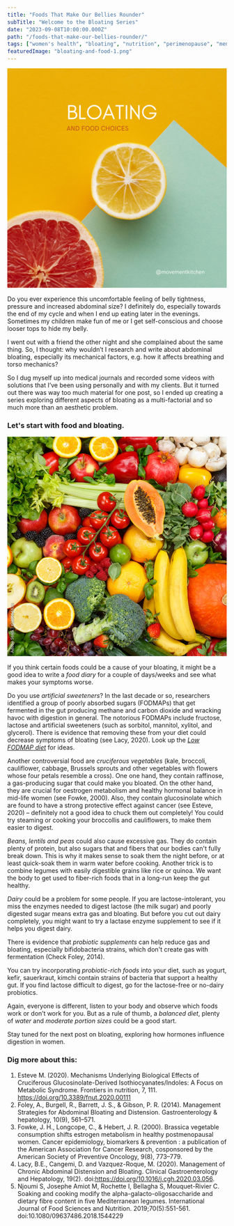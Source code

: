 ```yaml
---
title: "Foods That Make Our Bellies Rounder"
subTitle: "Welcome to the Bloating Series"
date: "2023-09-08T10:00:00.000Z"
path: "/foods-that-make-our-bellies-rounder/"
tags: ["women's health", "bloating", "nutrition", "perimenopause", "menopause"]
featuredImage: "bloating-and-food-1.png"
---
```


![Bloating and Food Choices](bloating-and-food-1.png)

Do you ever experience this uncomfortable feeling of belly tightness, pressure and increased abdominal size? I definitely do, especially towards the end of my cycle and when I end up eating later in the evenings. Sometimes my children make fun of me or I get self-conscious and choose looser tops to hide my belly. 

I went out with a friend the other night and she complained about the same thing. So, I thought: why wouldn’t I research and write about abdominal bloating, especially its mechanical factors, e.g. how it affects breathing and torso mechanics? 

So I dug myself up into medical journals and recorded some videos with solutions that I’ve been using personally and with my clients. But it turned out there was way too much material for one post, so I ended up creating a series exploring different aspects of bloating as a multi-factorial and so much more than an aesthetic problem.

### Let's start with food and bloating. 

![Fruits](fruit.jpg)

If you think certain foods could be a cause of your bloating, it might be a good idea to write a *food diary* for a couple of days/weeks and see what makes your symptoms worse. 

Do you use *artificial sweeteners*?
In the last decade or so, researchers identified a group of poorly absorbed sugars (FODMAPs) that get fermented in the gut producing methane and carbon dioxide and wracking havoc with digestion in general. The notorious FODMAPs include fructose, lactose and artificial sweeteners (such as sorbitol, mannitol, xylitol, and glycerol). There is evidence that removing these from your diet could decrease symptoms of bloating (see Lacy, 2020). Look up the [*Low FODMAP diet*](https://www.medicalnewstoday.com/articles/319722) for ideas. 

Another controversial food are *cruciferous vegetables* (kale, broccoli, cauliflower, cabbage, Brussels sprouts and other vegetables with flowers whose four petals resemble a cross). One one hand, they contain raffinose, a gas-producing sugar that could make you bloated. On the other hand, they are crucial for oestrogen metabolism and healthy hormonal balance in mid-life women (see Fowke, 2000). Also, they contain glucosinolate which are found to have a strong protective effect against cancer (see Esteve, 2020) – definitely not a good idea to chuck them out completely! You could try steaming or cooking your broccollis and cauliflowers, to make them easier to digest.

*Beans, lentils and peas* could also cause excessive gas. They do contain plenty of protein, but also sugars that and fibers that our bodies can't fully break down. This is why it makes sense to soak them the night before, or at least quick-soak them in warm water before cooking. Another trick is to combine legumes with easily digestible grains like rice or quinoa. We want the body to get used to fiber-rich foods that in a long-run keep the gut healthy.

*Dairy* could be a problem for some people. If you are lactose-intolerant, you miss the enzymes needed to digest lactose (the milk sugar) and poorly digested sugar means extra gas and bloating. But before you cut out dairy completely, you might want to try a lactase enzyme supplement to see if it helps you digest dairy.

There is evidence that *probiotic supplements* can help reduce gas and bloating, especially bifidobacteria strains, which don't create gas with fermentation (Check Foley, 2014).

You can try incorporating *probiotic-rich foods* into your diet, such as yogurt, kefir, sauerkraut, kimchi contain strains of bacteria that support a healthy gut. If you find lactose difficult to digest, go for the lactose-free or no-dairy probiotics.

Again, everyone is different, listen to your body and observe which foods work or don’t work for you. But as a rule of thumb, a *balanced diet*, plenty of *water* and *moderate portion sizes* could be a good start.

Stay tuned for the next post on bloating, exploring how hormones influence digestion in women.

### Dig more about this:

1. Esteve M. (2020). Mechanisms Underlying Biological Effects of Cruciferous Glucosinolate-Derived Isothiocyanates/Indoles: A Focus on Metabolic Syndrome. Frontiers in nutrition, 7, 111. https://doi.org/10.3389/fnut.2020.00111
2. Foley, A., Burgell, R., Barrett, J. S., & Gibson, P. R. (2014). Management Strategies for Abdominal Bloating and Distension. Gastroenterology & hepatology, 10(9), 561–571.
3. Fowke, J. H., Longcope, C., & Hebert, J. R. (2000). Brassica vegetable consumption shifts estrogen metabolism in healthy postmenopausal women. Cancer epidemiology, biomarkers & prevention : a publication of the American Association for Cancer Research, cosponsored by the American Society of Preventive Oncology, 9(8), 773–779.
4. Lacy, B.E., Cangemi, D. and Vazquez-Roque, M. (2020). Management of Chronic Abdominal Distension and Bloating. Clinical Gastroenterology and Hepatology, 19(2). doi:https://doi.org/10.1016/j.cgh.2020.03.056.
5. Njoumi S, Josephe Amiot M, Rochette I, Bellagha S, Mouquet-Rivier C. Soaking and cooking modify the alpha-galacto-oligosaccharide and dietary fibre content in five Mediterranean legumes. International Journal of Food Sciences and Nutrition. 2019;70(5):551-561. doi:10.1080/09637486.2018.1544229
